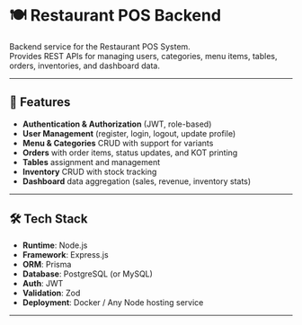 # 🍽️ Restaurant POS Backend

Backend service for the Restaurant POS System.  
Provides REST APIs for managing users, categories, menu items, tables, orders, inventories, and dashboard data.  

---

## 🚀 Features

- **Authentication & Authorization** (JWT, role-based)  
- **User Management** (register, login, logout, update profile)  
- **Menu & Categories** CRUD with support for variants  
- **Orders** with order items, status updates, and KOT printing  
- **Tables** assignment and management  
- **Inventory** CRUD with stock tracking  
- **Dashboard** data aggregation (sales, revenue, inventory stats)  

---

## 🛠️ Tech Stack

- **Runtime**: Node.js  
- **Framework**: Express.js  
- **ORM**: Prisma  
- **Database**: PostgreSQL (or MySQL)  
- **Auth**: JWT  
- **Validation**: Zod  
- **Deployment**: Docker / Any Node hosting service  

---


